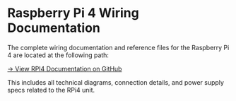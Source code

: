 # Raspberry Pi 4 Wiring Documentation

The complete wiring documentation and reference files for the Raspberry Pi 4 are located at the following path:

[→ View RPI4 Documentation on GitHub](https://github.com/Cmod777/eBusCore/tree/main/datasheets/internal/RPI4)

This includes all technical diagrams, connection details, and power supply specs related to the RPi4 unit.
